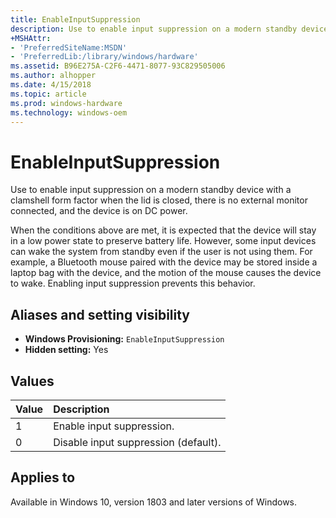 ```yaml
---
title: EnableInputSuppression
description: Use to enable input suppression on a modern standby device with a clamshell form factor when the lid is closed, there is no external monitor connected, and the device is on DC power.
+MSHAttr: 
- 'PreferredSiteName:MSDN' 
- 'PreferredLib:/library/windows/hardware' 
ms.assetid: B96E275A-C2F6-4471-8077-93C829505006 
ms.author: alhopper
ms.date: 4/15/2018 
ms.topic: article 
ms.prod: windows-hardware 
ms.technology: windows-oem 
---
```

# EnableInputSuppression

Use to enable input suppression on a modern standby device with a clamshell form factor when the lid is closed, there is no external monitor connected, and the device is on DC power.

When the conditions above are met, it is expected that the device will stay in a low power state to preserve battery life. However, some input devices can wake the system from standby even if the user is not using them. For example, a Bluetooth mouse paired with the device may be stored inside a laptop bag with the device, and the motion of the mouse causes the device to wake. Enabling input suppression prevents this behavior.

## Aliases and setting visibility

* **Windows Provisioning:** `EnableInputSuppression`
* **Hidden setting:** Yes

## Values

| Value                 | Description                                    |
|:----------------------|:-----------------------------------------------|
| 1                     | Enable input suppression. |
| 0                     | Disable input suppression (default). |

## Applies to

Available in Windows 10, version 1803 and later versions of Windows.